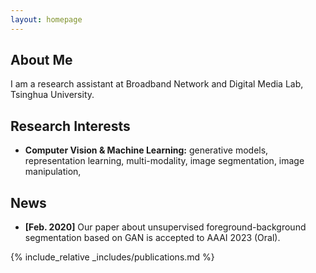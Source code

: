 ```yaml
---
layout: homepage
---
```


## About Me

I am a research assistant at Broadband Network and Digital Media Lab, Tsinghua University.

## Research Interests

<!-- - **Computer Vision:** image recognition, image generation, video captioning
- **Machine Learning:** meta-learning, incremental learning, transfer learning -->

- **Computer Vision & Machine Learning:** generative models, representation learning, multi-modality, image segmentation, image manipulation, 

## News

- **[Feb. 2020]** Our paper about unsupervised foreground-background segmentation based on GAN is accepted to AAAI 2023 (Oral).


{% include_relative _includes/publications.md %}

<!-- {% include_relative _includes/services.md %} -->
